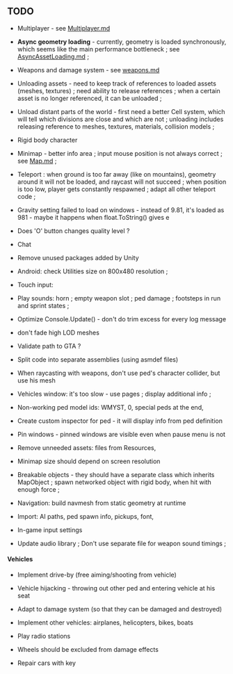 
## TODO


- Multiplayer - see [Multiplayer.md](Multiplayer.md)

- **Async geometry loading** - currently, geometry is loaded synchronously, which seems like the main performance bottleneck ; see [AsyncAssetLoading.md](AsyncAssetLoading.md) ;

- Weapons and damage system - see [weapons.md](weapons.md)

- Unloading assets - need to keep track of references to loaded assets (meshes, textures) ; need ability to release references ; when a certain asset is no longer referenced, it can be unloaded ;

- Unload distant parts of the world - first need a better Cell system, which will tell which divisions are close and which are not ; unloading includes releasing reference to meshes, textures, materials, collision models ;

- Rigid body character

- Minimap - better info area ; input mouse position is not always correct ; see [Map.md](Map.md) ;

- Teleport : when ground is too far away (like on mountains), geometry around it will not be loaded, and raycast will not succeed ; when position is too low, player gets constantly respawned ; adapt all other teleport code ;


- Gravity setting failed to load on windows - instead of 9.81, it's loaded as 981 - maybe it happens when float.ToString() gives e

- Does 'O' button changes quality level ?

- Chat

- Remove unused packages added by Unity

- Android: check Utilities size on 800x480 resolution ;

- Touch input: 

- Play sounds: horn ; empty weapon slot ; ped damage ; footsteps in run and sprint states ;

- Optimize Console.Update() - don't do trim excess for every log message

- don't fade high LOD meshes

- Validate path to GTA ?

- Split code into separate assemblies (using asmdef files)

- When raycasting with weapons, don't use ped's character collider, but use his mesh

- Vehicles window: it's too slow - use pages ; display additional info ;

- Non-working ped model ids: WMYST, 0, special peds at the end, 

- Create custom inspector for ped - it will display info from ped definition

- Pin windows - pinned windows are visible even when pause menu is not

- Remove unneeded assets: files from Resources, 

- Minimap size should depend on screen resolution

- Breakable objects - they should have a separate class which inherits MapObject ; spawn networked object with rigid body, when hit with enough force ;


- Navigation: build navmesh from static geometry at runtime

- Import: AI paths, ped spawn info, pickups, font, 

- In-game input settings

- Update audio library ; Don't use separate file for weapon sound timings ;


#### Vehicles

- Implement drive-by (free aiming/shooting from vehicle)

- Vehicle hijacking - throwing out other ped and entering vehicle at his seat

- Adapt to damage system (so that they can be damaged and destroyed)

- Implement other vehicles: airplanes, helicopters, bikes, boats

- Play radio stations

- Wheels should be excluded from damage effects

- Repair cars with key

